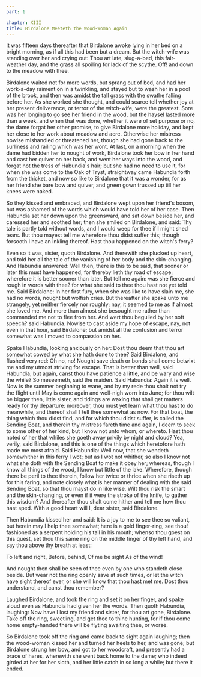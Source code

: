 ```yaml
---
part: 1

chapter: XIII
title: Birdalone Meeteth the Wood-Woman Again
---
```


It was fifteen days thereafter that Birdalone awoke lying in her bed on a bright morning, as if all this had been but a dream. But the witch-wife was standing over her and crying out: Thou art late, slug-a-bed, this fair-weather day, and the grass all spoiling for lack of the scythe. Off! and down to the meadow with thee.

Birdalone waited not for more words, but sprang out of bed, and had her work-a-day raiment on in a twinkling, and stayed but to wash her in a pool of the brook, and then was amidst the tall grass with the swathe falling before her. As she worked she thought, and could scarce tell whether joy at her present deliverance, or terror of the witch-wife, were the greatest. Sore was her longing to go see her friend in the wood, but the haysel lasted more than a week, and when that was done, whether it were of set purpose or no, the dame forgat her other promise, to give Birdalone more holiday, and kept her close to her work about meadow and acre. Otherwise her mistress nowise mishandled or threatened her, though she had gone back to the surliness and railing which was her wont. At last, on a morning when the dame had bidden her to nought of work, Birdalone took her bow in her hand and cast her quiver on her back, and went her ways into the wood, and forgat not the tress of Habundia's hair; but she had no need to use it, for when she was come to the Oak of Tryst, straightway came Habundia forth from the thicket, and now so like to Birdalone that it was a wonder, for as her friend she bare bow and quiver, and green gown trussed up till her knees were naked.

So they kissed and embraced, and Birdalone wept upon her friend's bosom, but was ashamed of the words which would have told her of her case. Then Habundia set her down upon the greensward, and sat down beside her, and caressed her and soothed her; then she smiled on Birdalone, and said: Thy tale is partly told without words, and I would weep for thee if I might shed tears. But thou mayest tell me wherefore thou didst suffer this; though forsooth I have an inkling thereof. Hast thou happened on the witch's ferry?

Even so it was, sister, quoth Birdalone. And therewith she plucked up heart, and told her all the tale of the vanishing of her body and the skin-changing. And Habundia answered: Well then, there is this to be said, that sooner or later this must have happened, for thereby lieth thy road of escape; wherefore it is better sooner than later. But tell me again: was she fierce and rough in words with thee? for what she said to thee thou hast not yet told me. Said Birdalone: In her first fury, when she was like to have slain me, she had no words, nought but wolfish cries. But thereafter she spake unto me strangely, yet neither fiercely nor roughly; nay, it seemed to me as if almost she loved me. And more than almost she besought me rather than commanded me not to flee from her. And wert thou beguiled by her soft speech? said Habundia. Nowise to cast aside my hope of escape, nay, not even in that hour, said Birdalone; but amidst all the confusion and terror somewhat was I moved to compassion on her.

Spake Habundia, looking anxiously on her: Dost thou deem that thou art somewhat cowed by what she hath done to thee? Said Birdalone, and flushed very red: Oh no, no! Nought save death or bonds shall come betwixt me and my utmost striving for escape. That is better than well, said Habundia; but again, canst thou have patience a little, and be wary and wise the while? So meseemeth, said the maiden. Said Habundia: Again it is well. Now is the summer beginning to wane, and by my rede thou shalt not try the flight until May is come again and well-nigh worn into June; for thou wilt be bigger then, little sister, and tidings are waxing that shall get matters ready for thy departure: moreover, thou must yet learn what thou hast to do meanwhile, and thereof shall I tell thee somewhat as now. For that boat, the thing which thou didst find, and for which thou didst suffer, is called the Sending Boat, and therein thy mistress fareth time and again, I deem to seek to some other of her kind, but I know not unto whom, or whereto. Hast thou noted of her that whiles she goeth away privily by night and cloud? Yea, verily, said Birdalone, and this is one of the things which heretofore hath made me most afraid. Said Habundia: Well now, that she wendeth somewhither in this ferry I wot; but as I wot not whither, so also I know not what she doth with the Sending Boat to make it obey her; whereas, though I know all things of the wood, I know but little of the lake. Wherefore, though there be peril to thee therein, follow her twice or thrice when she riseth up for this faring, and note closely what is her manner of dealing with the said Sending Boat, so that thou mayst do in like wise. Wilt thou risk the smart and the skin-changing, or even if it were the stroke of the knife, to gather this wisdom? And thereafter thou shalt come hither and tell me how thou hast sped. With a good heart will I, dear sister, said Birdalone.

Then Habundia kissed her and said: It is a joy to me to see thee so valiant, but herein may I help thee somewhat; here is a gold finger-ring, see thou! fashioned as a serpent holding his tail in his mouth; whenso thou goest on this quest, set thou this same ring on the middle finger of thy left hand, and say thou above thy breath at least:

To left and right, Before, behind, Of me be sight As of the wind!

And nought then shall be seen of thee even by one who standeth close beside. But wear not the ring openly save at such times, or let the witch have sight thereof ever, or she will know that thou hast met me. Dost thou understand, and canst thou remember?

Laughed Birdalone, and took the ring and set it on her finger, and spake aloud even as Habundia had given her the words. Then quoth Habundia, laughing: Now have I lost my friend and sister, for thou art gone, Birdalone. Take off the ring, sweetling, and get thee to thine hunting, for if thou come home empty-handed there will be flyting awaiting thee, or worse.

So Birdalone took off the ring and came back to sight again laughing; then the wood-woman kissed her and turned her heels to her, and was gone; but Birdalone strung her bow, and got to her woodcraft, and presently had a brace of hares, wherewith she went back home to the dame; who indeed girded at her for her sloth, and her little catch in so long a while; but there it ended.
